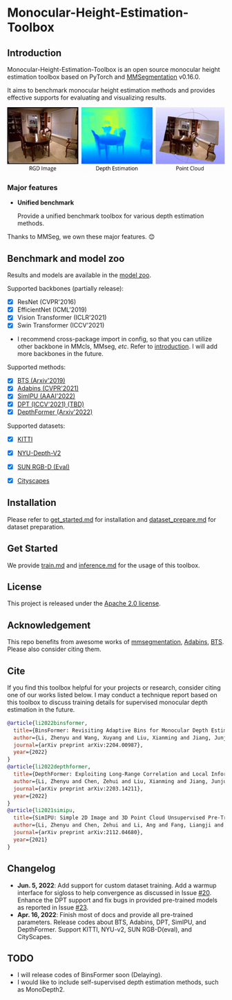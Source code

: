 # Monocular-Height-Estimation-Toolbox
## Introduction

Monocular-Height-Estimation-Toolbox is an open source monocular height estimation toolbox based on PyTorch and [MMSegmentation](https://github.com/open-mmlab/mmsegmentation) v0.16.0.

It aims to benchmark monocular height estimation methods and provides effective supports for evaluating and visualizing results.

<div align=center><img width="550" height="150" src="resources/teaser.gif"/></div>


### Major features
- **Unified benchmark**
  
  Provide a unified benchmark toolbox for various depth estimation methods.

Thanks to MMSeg, we own these major features. :blush:

## Benchmark and model zoo

Results and models are available in the [model zoo](docs/model_zoo.md).

Supported backbones (partially release):
- [x] ResNet (CVPR'2016)
- [x] EfficientNet (ICML'2019)
- [x] Vision Transformer (ICLR'2021)
- [x] Swin Transformer (ICCV'2021)
- I recommend cross-package import in config, so that you can utilize other backbone in MMcls, MMseg, *etc*. Refer to [introduction](https://zhuanlan.zhihu.com/p/436865195). I will add more backbones in the future.

Supported methods:
- [x] [BTS (Arxiv'2019)](configs/bts)
- [x] [Adabins (CVPR'2021)](configs/adabins)
- [x] [SimIPU (AAAI'2022)](configs/simipu)
- [x] [DPT (ICCV'2021) (TBD)](configs/dpt)
- [x] [DepthFormer (Arxiv'2022)](configs/depthformer)

Supported datasets:
- [x] [KITTI](docs/dataset_prepare.md#KITTI)
- [x] [NYU-Depth-V2](docs/dataset_prepare.md#NYU)
- [x] [SUN RGB-D (Eval)](docs/dataset_prepare.md#SUNRGBD)
- [x] [Cityscapes](docs/dataset_prepare.md#Cityscapes)


## Installation

Please refer to [get_started.md](docs/get_started.md#installation) for installation and [dataset_prepare.md](docs/dataset_prepare.md#prepare-datasets) for dataset preparation.

## Get Started

We provide [train.md](docs/train.md) and [inference.md](docs/inference.md) for the usage of this toolbox. 

<!-- In the future, there will be tutorials for [customizing dataset (TODO)](docs/tutorials/customize_datasets.md), [designing data pipeline (TODO)](docs/tutorials/data_pipeline.md), [customizing modules (TODO)](docs/tutorials/customize_models.md), and [customizing runtime (TODO)](docs/tutorials/customize_runtime.md). We also provide [training tricks (TODO)](docs/tutorials/training_tricks.md). -->

## License

This project is released under the [Apache 2.0 license](LICENSE).

## Acknowledgement

This repo benefits from awesome works of [mmsegmentation](https://github.com/open-mmlab/mmsegmentation), [Adabins](https://github.com/shariqfarooq123/AdaBins),
[BTS](https://github.com/cleinc/bts). Please also consider citing them.

## Cite
If you find this toolbox helpful for your projects or research, consider citing one of our works listed below. I may conduct a technique report based on this toolbox to discuss training details for supervised monocular depth estimation in the future.

```bibtex
@article{li2022binsformer,
  title={BinsFormer: Revisiting Adaptive Bins for Monocular Depth Estimation},
  author={Li, Zhenyu and Wang, Xuyang and Liu, Xianming and Jiang, Junjun},
  journal={arXiv preprint arXiv:2204.00987},
  year={2022}
}
@article{li2022depthformer,
  title={DepthFormer: Exploiting Long-Range Correlation and Local Information for Accurate Monocular Depth Estimation},
  author={Li, Zhenyu and Chen, Zehui and Liu, Xianming and Jiang, Junjun},
  journal={arXiv preprint arXiv:2203.14211},
  year={2022}
}
@article{li2021simipu,
  title={SimIPU: Simple 2D Image and 3D Point Cloud Unsupervised Pre-Training for Spatial-Aware Visual Representations},
  author={Li, Zhenyu and Chen, Zehui and Li, Ang and Fang, Liangji and Jiang, Qinhong and Liu, Xianming and Jiang, Junjun and Zhou, Bolei and Zhao, Hang},
  journal={arXiv preprint arXiv:2112.04680},
  year={2021}
}
```

## Changelog
- **Jun. 5, 2022**: Add support for custom dataset training. Add a warmup interface for sigloss to help convergence as discussed in Issue [#20](https://github.com/zhyever/Monocular-Depth-Estimation-Toolbox/issues/20). Enhance the DPT support and fix bugs in provided pre-trained models as reported in Issue [#23](https://github.com/zhyever/Monocular-Depth-Estimation-Toolbox/issues/23). 
- **Apr. 16, 2022**: Finish most of docs and provide all pre-trained parameters. Release codes about BTS, Adabins, DPT, SimIPU, and DepthFormer. Support KITTI, NYU-v2, SUN RGB-D(eval), and CityScapes.

## TODO
- I will release codes of BinsFormer soon (Delaying).
- I would like to include self-supervised depth estimation methods, such as MonoDepth2.
